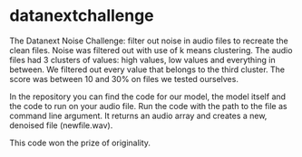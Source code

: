 # datanextchallenge
The Datanext Noise Challenge: filter out noise in audio files to recreate the clean files.
Noise was filtered out with use of k means clustering. The audio files had 3 clusters of values: high values, low values and everything in between. We filtered out every value that belongs to the third cluster. 
The score was between 10 and 30% on files we tested ourselves.

In the repository you can find the code for our model, the model itself and the code to run on your audio file.
Run the code with the path to the file as command line argument. It returns an audio array and creates a new, denoised file (newfile.wav).

This code won the prize of originality.
